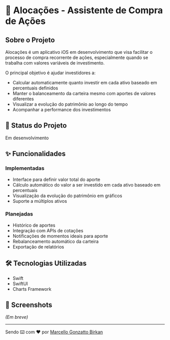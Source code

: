 # 🏦 Alocações - Assistente de Compra de Ações

## Sobre o Projeto

Alocações é um aplicativo iOS em desenvolvimento que visa facilitar o processo de compra recorrente de ações, especialmente quando se trabalha com valores variáveis de investimento.

O principal objetivo é ajudar investidores a:
- Calcular automaticamente quanto investir em cada ativo baseado em percentuais definidos
- Manter o balanceamento da carteira mesmo com aportes de valores diferentes
- Visualizar a evolução do patrimônio ao longo do tempo
- Acompanhar a performance dos investimentos

## 🚧 Status do Projeto
Em desenvolvimento

## ✨ Funcionalidades

### Implementadas
- Interface para definir valor total do aporte
- Cálculo automático do valor a ser investido em cada ativo baseado em percentuais
- Visualização da evolução do patrimônio em gráficos
- Suporte a múltiplos ativos

### Planejadas
- Histórico de aportes
- Integração com APIs de cotações
- Notificações de momentos ideais para aporte
- Rebalanceamento automático da carteira
- Exportação de relatórios

## 🛠️ Tecnologias Utilizadas

- Swift
- SwiftUI
- Charts Framework

## 📱 Screenshots
*(Em breve)*

---

Sendo ⌨️ com ❤️ por [Marcello Gonzatto Birkan](https://github.com/mellobirkan)